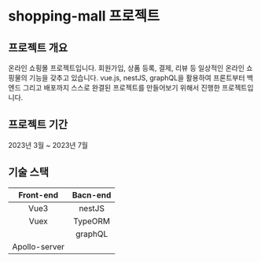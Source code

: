 # shopping-mall 프로젝트
## 프로젝트 개요
온라인 쇼핑몰 프로젝트입니다. 회원가입, 상품 등록, 결제, 리뷰 등 일상적인 온라인 쇼핑물의 기능을 갖추고 있습니다. vue.js, nestJS, graphQL을 활용하여 프론트부터 백엔드 그리고 배포까지 스스로 완결된 프로젝트를 만들어보기 위해서 진행한 프로젝트입니다.

## 프로젝트 기간
2023년 3월 ~ 2023년 7월

## 기술 스택
| Front-end | Bacn-end |
| :---:     | :---:    |
| Vue3   | nestJS   |
| Vuex  | TypeORM  |
| | graphQL |
| Apollo-server |
